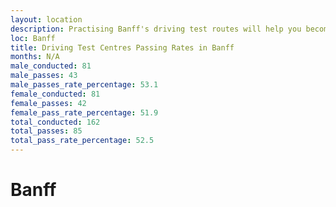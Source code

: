 ```yaml
---
layout: location
description: Practising Banff's driving test routes will help you become more confident in your gear-changing abilities.
loc: Banff
title: Driving Test Centres Passing Rates in Banff
months: N/A
male_conducted: 81
male_passes: 43
male_passes_rate_percentage: 53.1
female_conducted: 81
female_passes: 42
female_pass_rate_percentage: 51.9
total_conducted: 162
total_passes: 85
total_pass_rate_percentage: 52.5
---
```


# Banff
